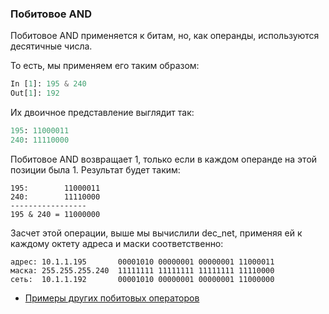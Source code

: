 ### Побитовое AND

Побитовое AND применяется к битам, но, как операнды, используются десятичные числа.

То есть, мы применяем его таким образом:
```python
In [1]: 195 & 240
Out[1]: 192
```

Их двоичное представление выглядит так:
```python
195: 11000011
240: 11110000
```

Побитовое AND возвращает 1, только если в каждом операнде на этой позиции была 1.
Результат будет таким:
```
195:        11000011
240:        11110000
-----------------
195 & 240 = 11000000
```

Засчет этой операции, выше мы вычислили dec_net,
применяя ей к каждому октету адреса и маски соответственно:
```
адрес: 10.1.1.195       00001010 00000001 00000001 11000011
маска: 255.255.255.240  11111111 11111111 11111111 11110000
сеть:  10.1.1.192       00001010 00000001 00000001 11000000
```

* [Примеры других побитовых операторов](https://www.tutorialspoint.com/python3/bitwise_operators_example.htm)
